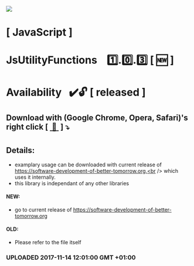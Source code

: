 <img src="https://github.com/Dabrowski-Software-Development/JsUtilityFunctions/blob/master/github_json2sql.png"></img>
# [ JavaScript ]
# JsUtilityFunctions &nbsp;&nbsp;&nbsp;:one:.:zero:.:three:&nbsp;[&nbsp;:new:&nbsp;]
#
#
# Availability&nbsp;&nbsp;&nbsp;:heavy_check_mark::unlock: [ released ]
## Download with (Google Chrome, Opera, Safari)'s right click [&nbsp;[ :floppy_disk: ](https://github.com/Dabrowski-Software-Development/JsUtilityFunctions/blob/master/js-utilities-1.0.3.js)&nbsp;]&nbsp;:arrow_heading_down:
#
## Details:
 - examplary usage can be downloaded with current release of https://software-development-of-better-tomorrow.org,<br /> which uses it internally.
 - this library is independant of any other libraries
 
#### NEW:
 - go to current release of https://software-development-of-better-tomorrow.org
#### OLD:
 - Please refer to the file itself

 ### <strong>UPLOADED 2017-11-14 12:01:00 GMT +01:00</strong>
